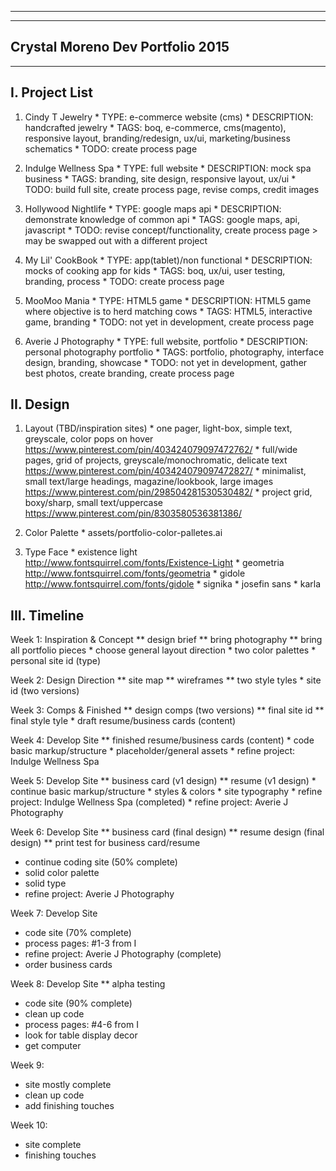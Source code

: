 ---------------------------------
---------------------------------
Crystal Moreno Dev Portfolio 2015
---------------------------------
---------------------------------


I. Project List
--------------------
  1. Cindy T Jewelry
    * TYPE: e-commerce website (cms)
    * DESCRIPTION: handcrafted jewelry
    * TAGS: boq, e-commerce, cms(magento), responsive layout,
            branding/redesign, ux/ui, marketing/business schematics
    * TODO: create process page

  2. Indulge Wellness Spa
    * TYPE: full website
    * DESCRIPTION: mock spa business
    * TAGS: branding, site design, responsive layout, ux/ui
    * TODO: build full site, create process page, revise comps, credit images

  3. Hollywood Nightlife
    * TYPE: google maps api
    * DESCRIPTION: demonstrate knowledge of common api
    * TAGS: google maps, api, javascript
    * TODO: revise concept/functionality, create process page
    > may be swapped out with a different project

  4. My Lil' CookBook
    * TYPE: app(tablet)/non functional
    * DESCRIPTION: mocks of cooking app for kids
    * TAGS: boq, ux/ui, user testing, branding, process
    * TODO: create process page

  5. MooMoo Mania
    * TYPE: HTML5 game
    * DESCRIPTION: HTML5 game where objective is to herd matching cows
    * TAGS: HTML5, interactive game, branding
    * TODO: not yet in development, create process page

  6. Averie J Photography
    * TYPE: full website, portfolio
    * DESCRIPTION: personal photography portfolio
    * TAGS: portfolio, photography, interface design, branding, showcase
    * TODO: not yet in development, gather best photos, create branding, create process page

II. Design
--------------------
  1. Layout (TBD/inspiration sites)
    * one pager, light-box, simple text, greyscale, color pops on hover
      https://www.pinterest.com/pin/403424079097472762/
    * full/wide pages, grid of projects, greyscale/monochromatic, delicate text
      https://www.pinterest.com/pin/403424079097472827/
    * minimalist, small text/large headings, magazine/lookbook, large images
      https://www.pinterest.com/pin/298504281530530482/
    * project grid, boxy/sharp, small text/uppercase
      https://www.pinterest.com/pin/8303580536381386/

  2. Color Palette
    * assets/portfolio-color-palletes.ai

  3. Type Face
    * existence light 
      http://www.fontsquirrel.com/fonts/Existence-Light
    * geometria
      http://www.fontsquirrel.com/fonts/geometria
    * gidole
      http://www.fontsquirrel.com/fonts/gidole
    * signika
    * josefin sans
    * karla

III. Timeline
--------------------
  Week 1: Inspiration & Concept
    ** design brief
    ** bring photography
    ** bring all portfolio pieces
    * choose general layout direction
    * two color palettes
    * personal site id (type)

  Week 2: Design Direction
    ** site map
    ** wireframes
    ** two style tyles
    * site id (two versions)

  Week 3: Comps & Finished
    ** design comps (two versions)
    ** final site id
    ** final style tyle
    * draft resume/business cards (content)

  Week 4: Develop Site
    ** finished resume/business cards (content)
    * code basic markup/structure
    * placeholder/general assets
    * refine project: Indulge Wellness Spa

  Week 5: Develop Site
    ** business card (v1 design)
    ** resume (v1 design)
    * continue basic markup/structure
    * styles & colors
    * site typography
    * refine project: Indulge Wellness Spa (completed)
    * refine project: Averie J Photography

  Week 6: Develop Site
   ** business card (final design)
   ** resume design (final design)
   ** print test for business card/resume
   * continue coding site (50% complete)
   * solid color palette
   * solid type
   * refine project: Averie J Photography

  Week 7: Develop Site
   * code site (70% complete)
   * process pages: #1-3 from I
   * refine project: Averie J Photography (complete)
   * order business cards

  Week 8: Develop Site
  ** alpha testing
   * code site (90% complete)
   * clean up code
   * process pages: #4-6 from I
   * look for table display decor
   * get computer

  Week 9:
   * site mostly complete
   * clean up code
   * add finishing touches

  Week 10:
   * site complete
   * finishing touches